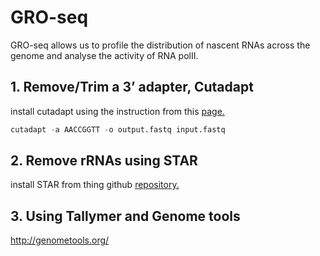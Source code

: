 # GRO-seq

GRO-seq allows us to profile the distribution of nascent RNAs across the genome and analyse the activity of RNA polII.

## 1. Remove/Trim a 3’ adapter, Cutadapt
install cutadapt using the instruction from this [page.](https://cutadapt.readthedocs.io/en/stable/guide.html)

```r
cutadapt -a AACCGGTT -o output.fastq input.fastq
```
## 2. Remove rRNAs using STAR 
install STAR from thing github [repository.](https://github.com/alexdobin/STAR) 

## 3. Using Tallymer and Genome tools
http://genometools.org/

